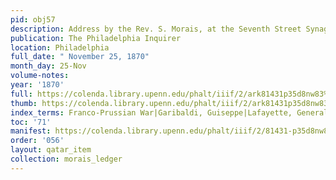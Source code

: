 ```yaml
---
pid: obj57
description: Address by the Rev. S. Morais, at the Seventh Street Synagogue.
publication: The Philadelphia Inquirer
location: Philadelphia
full_date: " November 25, 1870"
month_day: 25-Nov
volume-notes:
year: '1870'
full: https://colenda.library.upenn.edu/phalt/iiif/2/ark81431p35d8nw83%2FSHA256E-s8878900--d075d09c4d5162d9aeb9b5d3d412a7ee5d2e4acd9ba36668d53302401afbad74.jpeg/full/3500,/0/default.jpg
thumb: https://colenda.library.upenn.edu/phalt/iiif/2/ark81431p35d8nw83%2FSHA256E-s8878900--d075d09c4d5162d9aeb9b5d3d412a7ee5d2e4acd9ba36668d53302401afbad74.jpeg/full/!200,200/0/default.jpg
index_terms: Franco-Prussian War|Garibaldi, Guiseppe|Lafayette, General de|Paris|Thanksgiving
toc: '71'
manifest: https://colenda.library.upenn.edu/phalt/iiif/2/81431-p35d8nw83/manifest
order: '056'
layout: qatar_item
collection: morais_ledger
---
```

